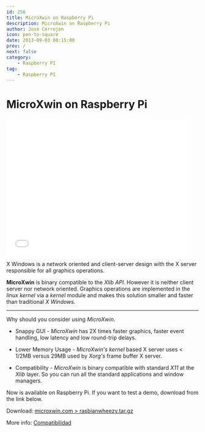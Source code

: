 ```yaml
---
id: 256
title: MicroXwin on Raspberry Pi
description: MicroXwin on Raspberry Pi
author: Jose Cerrejon
icon: pen-to-square
date: 2013-09-03 08:15:00
prev: /
next: false
category:
    - Raspberry PI
tag:
    - Raspberry PI
---
```


# MicroXwin on Raspberry Pi

<iframe width="480" height="360" src="//www.youtube.com/embed/zttcdPtJN8A" frameborder="0" allowfullscreen></iframe>

X Windows is a network oriented and client-server design with the X server responsible for all graphics operations.

**MicroXwin** is binary compatible to the _Xlib API_. However it is neither client server nor network oriented. Graphics operations are implemented in the _linux kernel_ via a _kernel_ module and makes this solution smaller and faster than traditional _X Windows._

---

Why should you consider using _MicroXwin_.

-   Snappy GUI - _MicroXwin_ has 2X times faster graphics, faster event handling, low latency and low round-trip delays.

-   Lower Memory Usage - _MicroXwin's kernel_ based X server uses < 1/2MB versus 29MB used by _Xorg's_ frame buffer X server.

-   Compatibility - _MicroXwin_ is binary compatible with standard _X11_ at the _Xlib_ layer. So you can run all the standard applications and window managers.

Now is available on Raspberry Pi. If you want to test a demo, download from the link below.

Download: [microxwin.com > rasbianwheezy.tar.gz](https://www.microxwin.com/rasbianwheezy.tar.gz)

More info: [Compatibilidad](https://www.microxwin.com/compatability.html)
